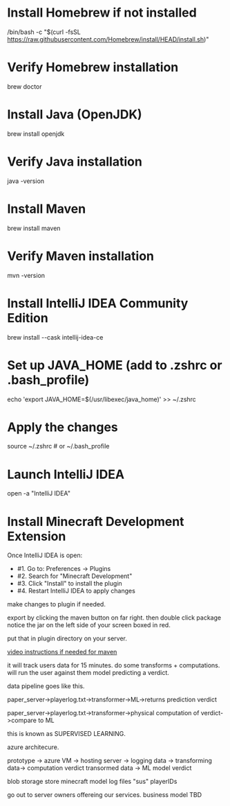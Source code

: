 # Install Homebrew if not installed
/bin/bash -c "$(curl -fsSL https://raw.githubusercontent.com/Homebrew/install/HEAD/install.sh)"

# Verify Homebrew installation
brew doctor

# Install Java (OpenJDK)
brew install openjdk

# Verify Java installation
java -version

# Install Maven
brew install maven

# Verify Maven installation
mvn -version

# Install IntelliJ IDEA Community Edition
brew install --cask intellij-idea-ce

# Set up JAVA_HOME (add to .zshrc or .bash_profile)
echo 'export JAVA_HOME=$(/usr/libexec/java_home)' >> ~/.zshrc

# Apply the changes
source ~/.zshrc  # or ~/.bash_profile

# Launch IntelliJ IDEA
open -a "IntelliJ IDEA"

# Install Minecraft Development Extension
Once IntelliJ IDEA is open:
- #1. Go to: Preferences -> Plugins
- #2. Search for "Minecraft Development"
- #3. Click "Install" to install the plugin
- #4. Restart IntelliJ IDEA to apply changes


make changes to plugin if needed. 

export by clicking the maven button on far right. then double click package
notice the jar on the left side of your screen boxed in red. 

put that in plugin directory on your server. 



[video instructions if needed for maven]([https://www.example.com](https://www.youtube.com/watch?v=h9_UCAQ3j_w))


it will track users data for 15 minutes. do some transforms + computations. will run the user against them model predicting a verdict.

data pipeline goes like this. 

paper_server->playerlog.txt->transformer->ML->returns prediction verdict

paper_server->playerlog.txt->transformer->physical computation of verdict->compare to ML

this is known as SUPERVISED LEARNING. 

azure architecure.

prototype -> 
azure VM -> hosting server -> logging data -> transforming data-> computation verdict
transormed data -> ML model verdict 

blob storage
store minecraft model
log files 
"sus" playerIDs

go out to server owners offereing our services. business model TBD



